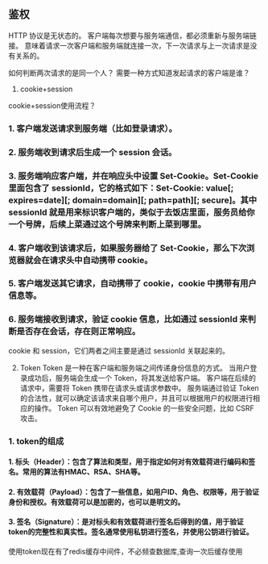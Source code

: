 ## 鉴权
HTTP 协议是无状态的。
客户端每次想要与服务端通信，都必须重新与服务端链接。
意味着请求一次客户端和服务端就连接一次，下一次请求与上一次请求是没有关系的。

如何判断两次请求的是同一个人？
需要一种方式知道发起请求的客户端是谁？

1. cookie+session

cookie+session使用流程？
###  1. 客户端发送请求到服务端（比如登录请求）。
###  2. 服务端收到请求后生成一个 session 会话。
###  3. 服务端响应客户端，并在响应头中设置 Set-Cookie。Set-Cookie 里面包含了 sessionId，它的格式如下：Set-Cookie: value[; expires=date][; domain=domain][; path=path][; secure]。其中 sessionId 就是用来标识客户端的，类似于去饭店里面，服务员给你一个号牌，后续上菜通过这个号牌来判断上菜到哪里。
###  4. 客户端收到该请求后，如果服务器给了 Set-Cookie，那么下次浏览器就会在请求头中自动携带 cookie。
###  5. 客户端发送其它请求，自动携带了 cookie，cookie 中携带有用户信息等。
###  6. 服务端接收到请求，验证 cookie 信息，比如通过 sessionId 来判断是否存在会话，存在则正常响应。

cookie 和 session，它们两者之间主要是通过 sessionId 关联起来的。


2. Token
Token 是一种在客户端和服务端之间传递身份信息的方式。
当用户登录成功后，服务端会生成一个 Token，将其发送给客户端。
客户端在后续的请求中，需要将 Token 携带在请求头或请求参数中。
服务端通过验证 Token 的合法性，就可以确定该请求来自哪个用户，并且可以根据用户的权限进行相应的操作。
Token 可以有效地避免了 Cookie 的一些安全问题，比如 CSRF 攻击。

### 1. token的组成
#### 1. 标头（Header）：包含了算法和类型，用于指定如何对有效载荷进行编码和签名。常用的算法有HMAC、RSA、SHA等。
#### 2. 有效载荷（Payload）：包含了一些信息，如用户ID、角色、权限等，用于验证身份和授权。有效载荷可以是加密的，也可以是明文的。
#### 3. 签名（Signature）：是对标头和有效载荷进行签名后得到的值，用于验证token的完整性和真实性。签名通常使用私钥进行签名，并使用公钥进行验证。


使用token现在有了redis缓存中间件，不必频查数据库,查询一次后缓存使用